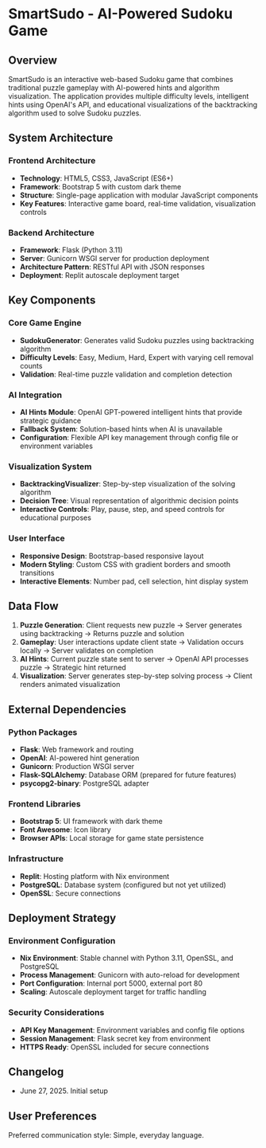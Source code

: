 # SmartSudo - AI-Powered Sudoku Game

## Overview

SmartSudo is an interactive web-based Sudoku game that combines traditional puzzle gameplay with AI-powered hints and algorithm visualization. The application provides multiple difficulty levels, intelligent hints using OpenAI's API, and educational visualizations of the backtracking algorithm used to solve Sudoku puzzles.

## System Architecture

### Frontend Architecture
- **Technology**: HTML5, CSS3, JavaScript (ES6+)
- **Framework**: Bootstrap 5 with custom dark theme
- **Structure**: Single-page application with modular JavaScript components
- **Key Features**: Interactive game board, real-time validation, visualization controls

### Backend Architecture
- **Framework**: Flask (Python 3.11)
- **Server**: Gunicorn WSGI server for production deployment
- **Architecture Pattern**: RESTful API with JSON responses
- **Deployment**: Replit autoscale deployment target

## Key Components

### Core Game Engine
- **SudokuGenerator**: Generates valid Sudoku puzzles using backtracking algorithm
- **Difficulty Levels**: Easy, Medium, Hard, Expert with varying cell removal counts
- **Validation**: Real-time puzzle validation and completion detection

### AI Integration
- **AI Hints Module**: OpenAI GPT-powered intelligent hints that provide strategic guidance
- **Fallback System**: Solution-based hints when AI is unavailable
- **Configuration**: Flexible API key management through config file or environment variables

### Visualization System
- **BacktrackingVisualizer**: Step-by-step visualization of the solving algorithm
- **Decision Tree**: Visual representation of algorithmic decision points
- **Interactive Controls**: Play, pause, step, and speed controls for educational purposes

### User Interface
- **Responsive Design**: Bootstrap-based responsive layout
- **Modern Styling**: Custom CSS with gradient borders and smooth transitions
- **Interactive Elements**: Number pad, cell selection, hint display system

## Data Flow

1. **Puzzle Generation**: Client requests new puzzle → Server generates using backtracking → Returns puzzle and solution
2. **Gameplay**: User interactions update client state → Validation occurs locally → Server validates on completion
3. **AI Hints**: Current puzzle state sent to server → OpenAI API processes puzzle → Strategic hint returned
4. **Visualization**: Server generates step-by-step solving process → Client renders animated visualization

## External Dependencies

### Python Packages
- **Flask**: Web framework and routing
- **OpenAI**: AI-powered hint generation
- **Gunicorn**: Production WSGI server
- **Flask-SQLAlchemy**: Database ORM (prepared for future features)
- **psycopg2-binary**: PostgreSQL adapter

### Frontend Libraries
- **Bootstrap 5**: UI framework with dark theme
- **Font Awesome**: Icon library
- **Browser APIs**: Local storage for game state persistence

### Infrastructure
- **Replit**: Hosting platform with Nix environment
- **PostgreSQL**: Database system (configured but not yet utilized)
- **OpenSSL**: Secure connections

## Deployment Strategy

### Environment Configuration
- **Nix Environment**: Stable channel with Python 3.11, OpenSSL, and PostgreSQL
- **Process Management**: Gunicorn with auto-reload for development
- **Port Configuration**: Internal port 5000, external port 80
- **Scaling**: Autoscale deployment target for traffic handling

### Security Considerations
- **API Key Management**: Environment variables and config file options
- **Session Management**: Flask secret key from environment
- **HTTPS Ready**: OpenSSL included for secure connections

## Changelog
- June 27, 2025. Initial setup

## User Preferences

Preferred communication style: Simple, everyday language.